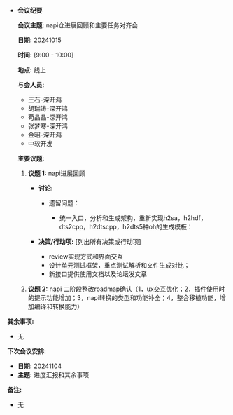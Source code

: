 - **会议纪要**

  **会议主题:** napi仓进展回顾和主要任务对齐会

  **日期:** 20241015

  **时间:** [9:00 - 10:00]

  **地点:** 线上

  **与会人员:**

  - 王石-深开鸿
  - 胡瑞涛-深开鸿
  - 苟晶晶-深开鸿
  - 张梦寒-深开鸿
  - 金昭-深开鸿
  - 中软开发

  **主要议题:**

  1. **议题 1:** napi进展回顾

     - **讨论:** 

       - 遗留问题：

         - 统一入口，分析和生成架构，重新实现h2sa，h2hdf，dts2cpp，h2dtscpp，h2dts5种oh的生成模板：

           
  
     - **决策/行动项:** [列出所有决策或行动项]
  
       - review实现方式和界面交互
       - 设计单元测试框架，重点测试解析和文件生成对比；
       - 新接口提供使用文档以及论坛发文章
  
  2. **议题 2:** napi 二阶段整改roadmap确认（1，ux交互优化；2，插件使用时的提示功能增加；3，napi转换的类型和功能补全；4，整合移植功能，增加编译和转换能力）

**其余事项:**

  - 无

  **下次会议安排:**

  - **日期:** 20241104
  - **主题:** 进度汇报和其余事项

  **备注:**

  - 无